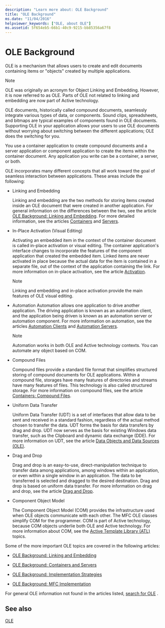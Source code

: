 ```yaml
---
description: "Learn more about: OLE Background"
title: "OLE Background"
ms.date: "11/04/2016"
helpviewer_keywords: ["OLE, about OLE"]
ms.assetid: 5f654eb5-66b1-40c9-9215-bb85356a67f8
---
```

# OLE Background

OLE is a mechanism that allows users to create and edit documents containing items or "objects" created by multiple applications.

> [!NOTE]
> OLE was originally an acronym for Object Linking and Embedding. However, it is now referred to as OLE. Parts of OLE not related to linking and embedding are now part of Active technology.

OLE documents, historically called compound documents, seamlessly integrate various types of data, or components. Sound clips, spreadsheets, and bitmaps are typical examples of components found in OLE documents. Supporting OLE in your application allows your users to use OLE documents without worrying about switching between the different applications; OLE does the switching for you.

You use a container application to create compound documents and a server application or component application to create the items within the container document. Any application you write can be a container, a server, or both.

OLE incorporates many different concepts that all work toward the goal of seamless interaction between applications. These areas include the following:

- Linking and Embedding

   Linking and embedding are the two methods for storing items created inside an OLE document that were created in another application. For general information on the differences between the two, see the article [OLE Background: Linking and Embedding](ole-background-linking-and-embedding.md). For more detailed information, see the articles [Containers](containers.md) and [Servers](servers.md).

- In-Place Activation (Visual Editing)

   Activating an embedded item in the context of the container document is called in-place activation or visual editing. The container application's interface changes to incorporate the features of the component application that created the embedded item. Linked items are never activated in place because the actual data for the item is contained in a separate file, out of the context of the application containing the link. For more information on in-place activation, see the article [Activation](activation-cpp.md).

   > [!NOTE]
   > Linking and embedding and in-place activation provide the main features of OLE visual editing.

- Automation
Automation allows one application to drive another application. The driving application is known as an automation client, and the application being driven is known as an automation server or automation component. For more information on automation, see the articles [Automation Clients](automation-clients.md) and [Automation Servers](automation-servers.md).

   > [!NOTE]
   > Automation works in both OLE and Active technology contexts. You can automate any object based on COM.

- Compound Files

   Compound files provide a standard file format that simplifies structured storing of compound documents for OLE applications. Within a compound file, storages have many features of directories and streams have many features of files. This technology is also called structured storage. For more information on compound files, see the article [Containers: Compound Files](containers-compound-files.md).

- Uniform Data Transfer

   Uniform Data Transfer (UDT) is a set of interfaces that allow data to be sent and received in a standard fashion, regardless of the actual method chosen to transfer the data. UDT forms the basis for data transfers by drag and drop. UDT now serves as the basis for existing Windows data transfer, such as the Clipboard and dynamic data exchange (DDE). For more information on UDT, see the article [Data Objects and Data Sources (OLE)](data-objects-and-data-sources-ole.md).

- Drag and Drop

   Drag and drop is an easy-to-use, direct-manipulation technique to transfer data among applications, among windows within an application, or even within a single window in an application. The data to be transferred is selected and dragged to the desired destination. Drag and drop is based on uniform data transfer. For more information on drag and drop, see the article [Drag and Drop](drag-and-drop-ole.md).

- Component Object Model

   The Component Object Model (COM) provides the infrastructure used when OLE objects communicate with each other. The MFC OLE classes simplify COM for the programmer. COM is part of Active technology, because COM objects underlie both OLE and Active technology. For more information about COM, see the [Active Template Library (ATL)](../atl/active-template-library-atl-concepts.md) topics.

Some of the more important OLE topics are covered in the following articles:

- [OLE Background: Linking and Embedding](ole-background-linking-and-embedding.md)

- [OLE Background: Containers and Servers](ole-background-containers-and-servers.md)

- [OLE Background: Implementation Strategies](ole-background-implementation-strategies.md)

- [OLE Background: MFC Implementation](ole-background-mfc-implementation.md)

For general OLE information not found in the articles listed, [search for OLE](/search/?terms=ole) .

## See also

[OLE](ole-in-mfc.md)
